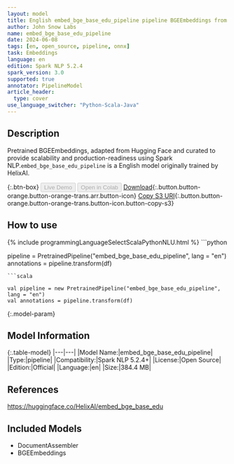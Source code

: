 ```yaml
---
layout: model
title: English embed_bge_base_edu_pipeline pipeline BGEEmbeddings from HelixAI
author: John Snow Labs
name: embed_bge_base_edu_pipeline
date: 2024-06-08
tags: [en, open_source, pipeline, onnx]
task: Embeddings
language: en
edition: Spark NLP 5.2.4
spark_version: 3.0
supported: true
annotator: PipelineModel
article_header:
  type: cover
use_language_switcher: "Python-Scala-Java"
---
```


## Description

Pretrained BGEEmbeddings, adapted from Hugging Face and curated to provide scalability and production-readiness using Spark NLP.`embed_bge_base_edu_pipeline` is a English model originally trained by HelixAI.

{:.btn-box}
<button class="button button-orange" disabled>Live Demo</button>
<button class="button button-orange" disabled>Open in Colab</button>
[Download](https://s3.amazonaws.com/auxdata.johnsnowlabs.com/public/models/embed_bge_base_edu_pipeline_en_5.2.4_3.0_1717854434939.zip){:.button.button-orange.button-orange-trans.arr.button-icon}
[Copy S3 URI](s3://auxdata.johnsnowlabs.com/public/models/embed_bge_base_edu_pipeline_en_5.2.4_3.0_1717854434939.zip){:.button.button-orange.button-orange-trans.button-icon.button-copy-s3}

## How to use



<div class="tabs-box" markdown="1">
{% include programmingLanguageSelectScalaPythonNLU.html %}
```python

pipeline = PretrainedPipeline("embed_bge_base_edu_pipeline", lang = "en")
annotations =  pipeline.transform(df)   

```
```scala

val pipeline = new PretrainedPipeline("embed_bge_base_edu_pipeline", lang = "en")
val annotations = pipeline.transform(df)

```
</div>

{:.model-param}
## Model Information

{:.table-model}
|---|---|
|Model Name:|embed_bge_base_edu_pipeline|
|Type:|pipeline|
|Compatibility:|Spark NLP 5.2.4+|
|License:|Open Source|
|Edition:|Official|
|Language:|en|
|Size:|384.4 MB|

## References

https://huggingface.co/HelixAI/embed_bge_base_edu

## Included Models

- DocumentAssembler
- BGEEmbeddings